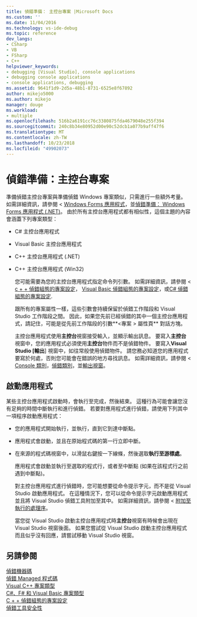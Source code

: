 ```yaml
---
title: 偵錯準備： 主控台專案 |Microsoft Docs
ms.custom: ''
ms.date: 11/04/2016
ms.technology: vs-ide-debug
ms.topic: reference
dev_langs:
- CSharp
- VB
- FSharp
- C++
helpviewer_keywords:
- debugging [Visual Studio], console applications
- debugging console applications
- console applications, debugging
ms.assetid: 9641f1d9-2d5a-48b1-8731-6525e8f67892
author: mikejo5000
ms.author: mikejo
manager: douge
ms.workload:
- multiple
ms.openlocfilehash: 516b2a6191cc76c3380875fda4679048e255f394
ms.sourcegitcommit: 240c8b34e80952d00e90c52dcb1a077b9aff47f6
ms.translationtype: MT
ms.contentlocale: zh-TW
ms.lasthandoff: 10/23/2018
ms.locfileid: "49902073"
---
```

# <a name="debugging-preparation-console-projects"></a>偵錯準備：主控台專案
準備偵錯主控台專案與準備偵錯 Windows 專案類似，只需進行一些額外考量。 如需詳細資訊，請參閱 < [Windows Forms 應用程式](../debugger/debugging-preparation-windows-forms-applications.md)，並[偵錯準備： Windows Forms 應用程式 (.NET)](https://docs.microsoft.com/previous-versions/visualstudio/visual-studio-2010/sez9z95a(v=vs.100))。 由於所有主控台應用程式都有相似性，這個主題的內容會涵蓋下列專案類型：  
  
- C# 主控台應用程式  
  
- Visual Basic 主控台應用程式  
  
- C++ 主控台應用程式 (.NET)  
  
- C++ 主控台應用程式 (Win32)  
  
  您可能需要為您的主控台應用程式指定命令列引數。 如需詳細資訊，請參閱 < [c + + 偵錯組態的專案設定](../debugger/project-settings-for-a-cpp-debug-configuration.md)， [Visual Basic 偵錯組態的專案設定](../debugger/project-settings-for-a-visual-basic-debug-configuration.md)，或[C# 偵錯組態的專案設定](../debugger/project-settings-for-csharp-debug-configurations.md).  
  
  跟所有的專案屬性一樣，這些引數會持續保留於偵錯工作階段和 Visual Studio 工作階段之間。 因此，如果您先前已經偵錯的其中一個主控台應用程式，請記住，可能是從先前工作階段的引數**\<專案 > 屬性頁** 對話方塊。  
  
  主控台應用程式使用**主控台**視窗接受輸入，並顯示輸出訊息。 要寫入**主控台** 視窗中，您的應用程式必須使用**主控台**物件而不是偵錯物件。 要寫入**Visual Studio [輸出**] 視窗中，如往常般使用偵錯物件。 請您務必知道您的應用程式要寫於何處，否則您可能會在錯誤的地方尋找訊息。 如需詳細資訊，請參閱 < [Console 類別](/dotnet/api/system.console)，[偵錯類別](/dotnet/api/system.diagnostics.debug)，並[輸出視窗](../ide/reference/output-window.md)。  
  
## <a name="starting-the-application"></a>啟動應用程式  
 某些主控台應用程式啟動時，會執行至完成，然後結束。 這種行為可能會讓您沒有足夠的時間中斷執行和進行偵錯。 若要對應用程式進行偵錯，請使用下列其中一項程序啟動應用程式：  
  
- 您的應用程式開始執行，並執行，直到它到達中斷點。  
  
- 應用程式會啟動，並且在原始程式碼的第一行立即中斷。  
  
- 在來源的程式碼視窗中，以滑鼠右鍵按一下線條，然後選取**執行至游標處**。  
  
   應用程式會啟動並執行至選取的程式行，或者至中斷點 (如果在該程式行之前遇到中斷點)。  
  
  對主控台應用程式進行偵錯時，您可能想要從命令提示字元，而不是從 Visual Studio 啟動應用程式。 在這種情況下，您可以從命令提示字元啟動應用程式並且將 Visual Studio 偵錯工具附加至其中。 如需詳細資訊，請參閱 <<c0> [ 附加至執行的處理序](../debugger/attach-to-running-processes-with-the-visual-studio-debugger.md)。  
  
  當您從 Visual Studio 啟動主控台應用程式時**主控台**視窗有時候會出現在 Visual Studio 視窗後面。 如果您嘗試從 Visual Studio 啟動主控台應用程式而且似乎沒有回應，請嘗試移動 Visual Studio 視窗。  
  
## <a name="see-also"></a>另請參閱  
 [偵錯機器碼](../debugger/debugging-native-code.md)   
 [偵錯 Managed 程式碼](../debugger/debugging-managed-code.md)   
 [Visual C++ 專案類型](../debugger/debugging-preparation-visual-cpp-project-types.md)   
 [C#、F# 和 Visual Basic 專案類型](../debugger/debugging-preparation-csharp-f-hash-and-visual-basic-project-types.md)   
 [C + + 偵錯組態的專案設定](../debugger/project-settings-for-a-cpp-debug-configuration.md)   
 [偵錯工具安全性](../debugger/debugger-security.md)